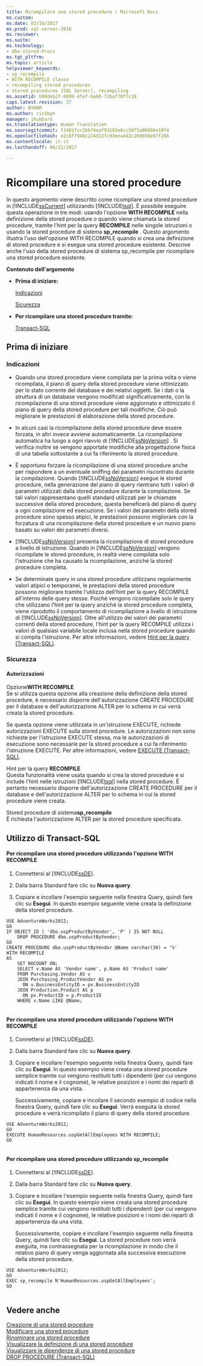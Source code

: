```yaml
---
title: Ricompilare una stored procedure | Microsoft Docs
ms.custom: 
ms.date: 03/16/2017
ms.prod: sql-server-2016
ms.reviewer: 
ms.suite: 
ms.technology:
- dbe-stored-Procs
ms.tgt_pltfrm: 
ms.topic: article
helpviewer_keywords:
- sp_recompile
- WITH RECOMPILE clause
- recompiling stored procedures
- stored procedures [SQL Server], recompiling
ms.assetid: b90deb27-0099-4fe7-ba60-726af78f7c18
caps.latest.revision: 37
author: BYHAM
ms.author: rickbyh
manager: jhubbard
ms.translationtype: Human Translation
ms.sourcegitcommit: f3481fcc2bb74eaf93182e6cc58f5a06666e10f4
ms.openlocfilehash: e2c8f7940c224d22fc93eea4d2c269658e97f266
ms.contentlocale: it-it
ms.lasthandoff: 06/22/2017

---
```

# <a name="recompile-a-stored-procedure"></a>Ricompilare una stored procedure
  In questo argomento viene descritto come ricompilare una stored procedure in [!INCLUDE[ssCurrent](../../includes/sscurrent-md.md)] utilizzando [!INCLUDE[tsql](../../includes/tsql-md.md)]. È possibile eseguire questa operazione in tre modi: usando l'opzione **WITH RECOMPILE** nella definizione della stored procedure o quando viene chiamata la stored procedure, tramite l'hint per la query **RECOMPILE** nelle singole istruzioni o usando la stored procedure di sistema **sp_recompile** . Questo argomento illustra l'uso dell'opzione WITH RECOMPILE quando si crea una definizione di stored procedure e si esegue una stored procedure esistente. Descrive anche l'uso della stored procedure di sistema sp_recompile per ricompilare una stored procedure esistente.  
  
 **Contenuto dell'argomento**  
  
-   **Prima di iniziare:**  
  
     [Indicazioni](#Recommendations)  
  
     [Sicurezza](#Security)  
  
-   **Per ricompilare una stored procedure tramite:**  
  
     [Transact-SQL](#TsqlProcedure)  
  
##  <a name="BeforeYouBegin"></a> Prima di iniziare  
  
###  <a name="Recommendations"></a> Indicazioni  
  
-   Quando una stored procedure viene compilata per la prima volta o viene ricompilata, il piano di query della stored procedure viene ottimizzato per lo stato corrente del database e dei relativi oggetti. Se i dati o la struttura di un database vengono modificati significativamente, con la ricompilazione di una stored procedure viene aggiornato e ottimizzato il piano di query della stored procedure per tali modifiche. Ciò può migliorare le prestazioni di elaborazione della stored procedure.  
  
-   In alcuni casi la ricompilazione della stored procedure deve essere forzata, in altri invece avviene automaticamente. La ricompilazione automatica ha luogo a ogni riavvio di [!INCLUDE[ssNoVersion](../../includes/ssnoversion-md.md)] . Si verifica inoltre se vengono apportate modifiche alla progettazione fisica di una tabella sottostante a cui fa riferimento la stored procedure.  
  
-   È opportuno forzare la ricompilazione di una stored procedure anche per rispondere a un eventuale sniffing dei parametri riscontrato durante la compilazione. Quando [!INCLUDE[ssNoVersion](../../includes/ssnoversion-md.md)] esegue le stored procedure, nella generazione del piano di query rientrano tutti i valori di parametri utilizzati dalla stored procedure durante la compilazione. Se tali valori rappresentano quelli standard utilizzati per le chiamate successive della stored procedure, questa beneficerà del piano di query a ogni compilazione ed esecuzione. Se i valori dei parametri della stored procedure sono spesso atipici, le prestazioni possono migliorare con la forzatura di una ricompilazione della stored procedure e un nuovo piano basato su valori dei parametri diversi.  
  
-   [!INCLUDE[ssNoVersion](../../includes/ssnoversion-md.md)] presenta la ricompilazione di stored procedure a livello di istruzione. Quando in [!INCLUDE[ssNoVersion](../../includes/ssnoversion-md.md)] vengono ricompilate le stored procedure, in realtà viene compilata solo l'istruzione che ha causato la ricompilazione, anziché la stored procedure completa.  
  
-   Se determinate query in una stored procedure utilizzano regolarmente valori atipici o temporanei, le prestazioni della stored procedure possono migliorare tramite l'utilizzo dell'hint per la query RECOMPILE all'interno delle query stesse. Poiché vengono ricompilate solo le query che utilizzano l'hint per la query anziché la stored procedure completa, viene riprodotto il comportamento di ricompilazione a livello di istruzione di [!INCLUDE[ssNoVersion](../../includes/ssnoversion-md.md)]. Oltre all'utilizzo dei valori dei parametri correnti della stored procedure, l'hint per la query RECOMPILE utilizza i valori di qualsiasi variabile locale inclusa nella stored procedure quando si compila l'istruzione. Per altre informazioni, vedere [Hint per la query (Transact-SQL)](../../t-sql/queries/hints-transact-sql-query.md).  
  
###  <a name="Security"></a> Sicurezza  
  
####  <a name="Permissions"></a> Autorizzazioni  
 Opzione**WITH RECOMPILE**   
 Se si utilizza questa opzione alla creazione della definizione della stored procedure, è necessario disporre dell'autorizzazione CREATE PROCEDURE per il database e dell'autorizzazione ALTER per lo schema in cui verrà creata la stored procedure.  
  
 Se questa opzione viene utilizzata in un'istruzione EXECUTE, richiede autorizzazioni EXECUTE sulla stored procedure. Le autorizzazioni non sono richieste per l'istruzione EXECUTE stessa, ma le autorizzazioni di esecuzione sono necessarie per la stored procedure a cui fa riferimento l'istruzione EXECUTE. Per altre informazioni, vedere [EXECUTE &#40;Transact-SQL&#41;](../../t-sql/language-elements/execute-transact-sql.md).  
  
 Hint per la query **RECOMPILE**  
 Questa funzionalità viene usata quando si crea la stored procedure e si include l'hint nelle istruzioni [!INCLUDE[tsql](../../includes/tsql-md.md)] nella stored procedure. È pertanto necessario disporre dell'autorizzazione CREATE PROCEDURE per il database e dell'autorizzazione ALTER per lo schema in cui la stored procedure viene creata.  
  
 Stored procedure di sistema**sp_recompile**   
 È richiesta l'autorizzazione ALTER per la stored procedure specificata.  
  
##  <a name="TsqlProcedure"></a> Utilizzo di Transact-SQL  
  
#### <a name="to-recompile-a-stored-procedure-by-using-the-with-recompile-option"></a>Per ricompilare una stored procedure utilizzando l'opzione WITH RECOMPILE  
  
1.  Connettersi al [!INCLUDE[ssDE](../../includes/ssde-md.md)].  
  
2.  Dalla barra Standard fare clic su **Nuova query**.  
  
3.  Copiare e incollare l'esempio seguente nella finestra Query, quindi fare clic su **Esegui**. In questo esempio seguente viene creata la definizione della stored procedure.  
  
```  
USE AdventureWorks2012;  
GO  
IF OBJECT_ID ( 'dbo.uspProductByVendor', 'P' ) IS NOT NULL   
    DROP PROCEDURE dbo.uspProductByVendor;  
GO  
CREATE PROCEDURE dbo.uspProductByVendor @Name varchar(30) = '%'  
WITH RECOMPILE  
AS  
    SET NOCOUNT ON;  
    SELECT v.Name AS 'Vendor name', p.Name AS 'Product name'  
    FROM Purchasing.Vendor AS v   
    JOIN Purchasing.ProductVendor AS pv   
      ON v.BusinessEntityID = pv.BusinessEntityID   
    JOIN Production.Product AS p   
      ON pv.ProductID = p.ProductID  
    WHERE v.Name LIKE @Name;  
  
```  
  
#### <a name="to-recompile-a-stored-procedure-by-using-the-with-recompile-option"></a>Per ricompilare una stored procedure utilizzando l'opzione WITH RECOMPILE  
  
1.  Connettersi al [!INCLUDE[ssDE](../../includes/ssde-md.md)].  
  
2.  Dalla barra Standard fare clic su **Nuova query**.  
  
3.  Copiare e incollare l'esempio seguente nella finestra Query, quindi fare clic su **Esegui**. In questo esempio viene creata una stored procedure semplice tramite cui vengono restituiti tutti i dipendenti (per cui vengono indicati il nome e il cognome), le relative posizioni e i nomi dei reparti di appartenenza da una vista.  
  
     Successivamente, copiare e incollare il secondo esempio di codice nella finestra Query, quindi fare clic su **Esegui**. Verrà eseguita la stored procedure e verrà ricompilato il piano di query della stored procedure.  
  
```tsql  
USE AdventureWorks2012;  
GO  
EXECUTE HumanResources.uspGetAllEmployees WITH RECOMPILE;  
GO  
  
```  
  
#### <a name="to-recompile-a-stored-procedure-by-using-sprecompile"></a>Per ricompilare una stored procedure utilizzando sp_recompile  
  
1.  Connettersi al [!INCLUDE[ssDE](../../includes/ssde-md.md)].  
  
2.  Dalla barra Standard fare clic su **Nuova query**.  
  
3.  Copiare e incollare l'esempio seguente nella finestra Query, quindi fare clic su **Esegui**. In questo esempio viene creata una stored procedure semplice tramite cui vengono restituiti tutti i dipendenti (per cui vengono indicati il nome e il cognome), le relative posizioni e i nomi dei reparti di appartenenza da una vista.  
  
     Successivamente, copiare e incollare l'esempio seguente nella finestra Query, quindi fare clic su **Esegui**. La stored procedure non verrà eseguita, ma contrassegnata per la ricompilazione in modo che il relativo piano di query venga aggiornata alla successiva esecuzione della stored procedure.  
  
```tsql  
USE AdventureWorks2012;  
GO  
EXEC sp_recompile N'HumanResources.uspGetAllEmployees';  
GO  
  
```  
  
## <a name="see-also"></a>Vedere anche  
 [Creazione di una stored procedure](../../relational-databases/stored-procedures/create-a-stored-procedure.md)   
 [Modificare una stored procedure](../../relational-databases/stored-procedures/modify-a-stored-procedure.md)   
 [Rinominare una stored procedure](../../relational-databases/stored-procedures/rename-a-stored-procedure.md)   
 [Visualizzare la definizione di una stored procedure](../../relational-databases/stored-procedures/view-the-definition-of-a-stored-procedure.md)   
 [Visualizzare le dipendenze di una stored procedure](../../relational-databases/stored-procedures/view-the-dependencies-of-a-stored-procedure.md)   
 [DROP PROCEDURE &#40;Transact-SQL&#41;](../../t-sql/statements/drop-procedure-transact-sql.md)  
  
  
